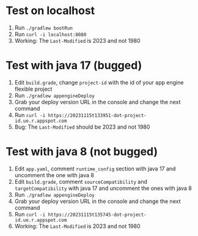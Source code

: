 # Test on localhost
1. Run `./gradlew bootRun`
2. Run `curl -i localhost:8080`
3. Working: The `Last-Modified` is 2023 and not 1980

# Test with java 17 (bugged)
1. Edit `build.grade`, change `project-id` with the id of your app engine flexible project
2. Run `./gradlew appengineDeploy`
3. Grab your deploy version URL in the console and change the next command
4. Run `curl -i https://20231115t133951-dot-project-id.ue.r.appspot.com`
5. Bug: The `Last-Modified` should be 2023 and not 1980

# Test with java 8 (not bugged)
1. Edit `app.yaml`, comment `runtime_config` section with java 17 and uncomment the one with java 8
2. Edit `build.grade`, comment `sourceCompatibility` and `targetCompatibility` with java 17 and uncomment the ones with java 8
3. Run `./gradlew appengineDeploy`
4. Grab your deploy version URL in the console and change the next command
5. Run `curl -i https://20231115t135745-dot-project-id.ue.r.appspot.com`
6. Working: The `Last-Modified` is 2023 and not 1980